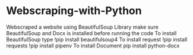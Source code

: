 # Webscraping-with-Python
Webscraped a website using BeautifulSoup Library
make sure BeautifulSoup and Docx is installed before running the code
To install BeautifulSoup type !pip install beautifulsoup4
To install request !pip install requests
!pip install pipenv
To install Document pip install python-docx
